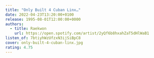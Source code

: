 ```yaml
---
title: "Only Built 4 Cuban Linx…"
date: 2022-04-23T13:20:00+0100
release: 1995-08-01T12:00:00+0000
authors:
  - title: Raekwon
    url: https://open.spotify.com/artist/2yQf6b8hxahZaT5dHlWaB1
listen_of: 7btiyhWzUfzxN3ijSiBpC8
cover: only-built-4-cuban-linx.jpg
rating: 4.75
---
```

